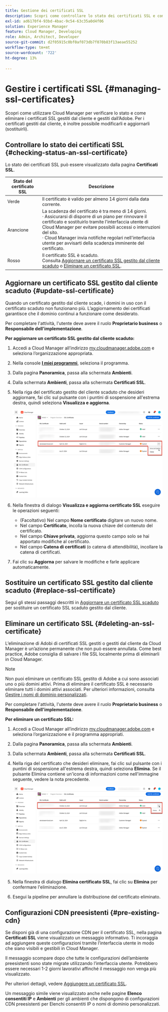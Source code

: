 ```yaml
---
title: Gestione dei certificati SSL
description: Scopri come controllare lo stato dei certificati SSL e come modificarli, sostituirli, aggiornarli ed eliminarli con Cloud Manager.
exl-id: ad6170f4-93bd-4bac-9c54-63c35a0d4f06
solution: Experience Manager
feature: Cloud Manager, Developing
role: Admin, Architect, Developer
source-git-commit: d2f05915c0bf0af073db7f070b83f13aeae55252
workflow-type: tm+mt
source-wordcount: '722'
ht-degree: 13%

---
```



# Gestire i certificati SSL {#managing-ssl-certificates}

Scopri come utilizzare Cloud Manager per verificare lo stato e come eliminare i certificati SSL gestiti dal cliente e gestiti dall’Adobe. Per i certificati gestiti dal cliente, è inoltre possibile modificarli e aggiornarli (sostituirli).

## Controllare lo stato dei certificati SSL {#checking-status-an-ssl-certificate}

Lo stato dei certificati SSL può essere visualizzato dalla pagina **Certificati SSL**.

| Stato del certificato SSL | Descrizione |
| --- | --- |
| Verde | Il certificato è valido per almeno 14 giorni dalla data corrente. |
| Arancione | La scadenza del certificato è tra meno di 14 giorni.<br>· Assicurarsi di disporre di un piano per rinnovare il certificato e sostituirlo tramite l&#39;interfaccia utente di Cloud Manager per evitare possibili accessi o interruzioni del sito.<br>· Cloud Manager invia notifiche regolari nell&#39;interfaccia utente per avvisarti della scadenza imminente del certificato. |
| Rosso | Il certificato SSL è scaduto.<br>Consulta [Aggiornare un certificato SSL gestito dal cliente scaduto](#update-ssl-certificate) o [Eliminare un certificato SSL](#deleting-an-ssl-certificate). |

## Aggiornare un certificato SSL gestito dal cliente scaduto {#update-ssl-certificate}

Quando un certificato gestito dal cliente scade, i domini in uso con il certificato scaduto non funzionano più. L’aggiornamento dei certificati garantisce che il dominio continui a funzionare come desiderato.

Per completare l&#39;attività, l&#39;utente deve avere il ruolo **Proprietario business** o **Responsabile dell&#39;implementazione**.

**Per aggiornare un certificato SSL gestito dal cliente scaduto:**

1. Accedi a Cloud Manager all’indirizzo [my.cloudmanager.adobe.com](https://my.cloudmanager.adobe.com/) e seleziona l’organizzazione appropriata.
1. Nella console **[I miei programmi](/help/implementing/cloud-manager/navigation.md#my-programs)**, seleziona il programma.
1. Dalla pagina **Panoramica**, passa alla schermata **Ambienti**.
1. Dalla schermata **Ambienti**, passa alla schermata **Certificati SSL**.
1. Nella riga del certificato gestito del cliente scaduto che desideri aggiornare, fai clic sul pulsante con i puntini di sospensione all&#39;estrema destra, quindi seleziona **Visualizza e aggiorna**.

   ![Aggiorna una certificazione SSL gestita dal cliente scaduta](/help/implementing/cloud-manager/assets/ssl/ssl-cert-update.png)

1. Nella finestra di dialogo **Visualizza e aggiorna certificato SSL** eseguire le operazioni seguenti:

   * (Facoltativo) Nel campo **Nome certificato** digitare un nuovo nome.
   * Nel campo **Certificato**, incolla la nuova chiave del contenuto del certificato.
   * Nel campo **Chiave privata**, aggiorna questo campo solo se hai apportato modifiche al certificato.
   * Nel campo **Catena di certificati** (o catena di attendibilità), incollare la catena di certificati.

1. Fai clic su **Aggiorna** per salvare le modifiche e farle applicare automaticamente.

## Sostituire un certificato SSL gestito dal cliente scaduto {#replace-ssl-certificate}

Segui gli stessi passaggi descritti in [Aggiornare un certificato SSL scaduto](#update-ssl-certificate) per sostituire un certificato SSL scaduto gestito dal cliente.

## Eliminare un certificato SSL {#deleting-an-ssl-certificate}

L’eliminazione di Adobi di certificati SSL gestiti o gestiti dal cliente da Cloud Manager è un’azione permanente che non può essere annullata. Come best practice, Adobe consiglia di salvare i file SSL localmente prima di eliminarli in Cloud Manager.

>[!NOTE]
>
>Non puoi eliminare un certificato SSL gestito di Adobe a cui sono associati uno o più domini attivi. Prima di eliminare il certificato SSL è necessario eliminare tutti i domini attivi associati. Per ulteriori informazioni, consulta [Gestire i nomi di dominio personalizzati](/help/implementing/cloud-manager/custom-domain-names/managing-custom-domain-names.md).

Per completare l&#39;attività, l&#39;utente deve avere il ruolo **Proprietario business** o **Responsabile dell&#39;implementazione**.

**Per eliminare un certificato SSL:**

1. Accedi a Cloud Manager all’indirizzo [my.cloudmanager.adobe.com](https://my.cloudmanager.adobe.com/) e seleziona l’organizzazione e il programma appropriati.
1. Dalla pagina **Panoramica**, passa alla schermata **Ambienti**.
1. Dalla schermata **Ambienti**, passa alla schermata **Certificati SSL**.
1. Nella riga del certificato che desideri eliminare, fai clic sul pulsante con i puntini di sospensione all&#39;estrema destra, quindi seleziona **Elimina**.
Se il pulsante Elimina contiene un&#39;icona di informazioni come nell&#39;immagine seguente, vedere la nota precedente.

   ![Pulsante Elimina con icona Informazioni](/help/implementing/cloud-manager/assets/ssl/ssl-cert-delete-infoicon.png)

1. Nella finestra di dialogo **Elimina certificato SSL**, fai clic su **Elimina** per confermare l&#39;eliminazione.
1. Esegui la pipeline per annullare la distribuzione del certificato eliminato.

## Configurazioni CDN preesistenti {#pre-existing-cdn}

Se disponi già di una configurazione CDN per il certificato SSL, nella pagina **Certificati SSL** viene visualizzato un messaggio informativo. Ti incoraggia ad aggiungere queste configurazioni tramite l’interfaccia utente in modo che siano visibili e gestibili in Cloud Manager.

Il messaggio scompare dopo che tutte le configurazioni dell’ambiente preesistenti sono state migrate utilizzando l’interfaccia utente. Potrebbero essere necessari 1-2 giorni lavorativi affinché il messaggio non venga più visualizzato.

Per ulteriori dettagli, vedere [Aggiungere un certificato SSL](/help/implementing/cloud-manager/managing-ssl-certifications/add-ssl-certificate.md).

Un messaggio simile viene visualizzato anche nelle pagine **Elenco consentiti IP** e **Ambienti** per gli ambienti che dispongono di configurazioni CDN preesistenti per Elenchi consentiti IP o nomi di dominio personalizzati.
